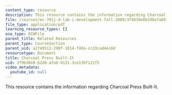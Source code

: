```yaml
---
content_type: resource
description: This resource contains the information regarding Charcoal Press Built-It.
file: /courses/ec-701j-d-lab-i-development-fall-2009/3f9b30e8b2d8afa891313ce136f121f5_MITEC_701JF09_charpre_build.pdf
file_type: application/pdf
learning_resource_types: []
ocw_type: OCWFile
parent_title: Related Resources
parent_type: CourseSection
parent_uid: a2749512-298f-1014-fdda-cc33cad4ec0d
resourcetype: Document
title: Charcoal Press Built-It
uid: 3f9b30e8-b2d8-afa8-9131-3ce136f121f5
video_metadata:
  youtube_id: null
---
```

This resource contains the information regarding Charcoal Press Built-It.


